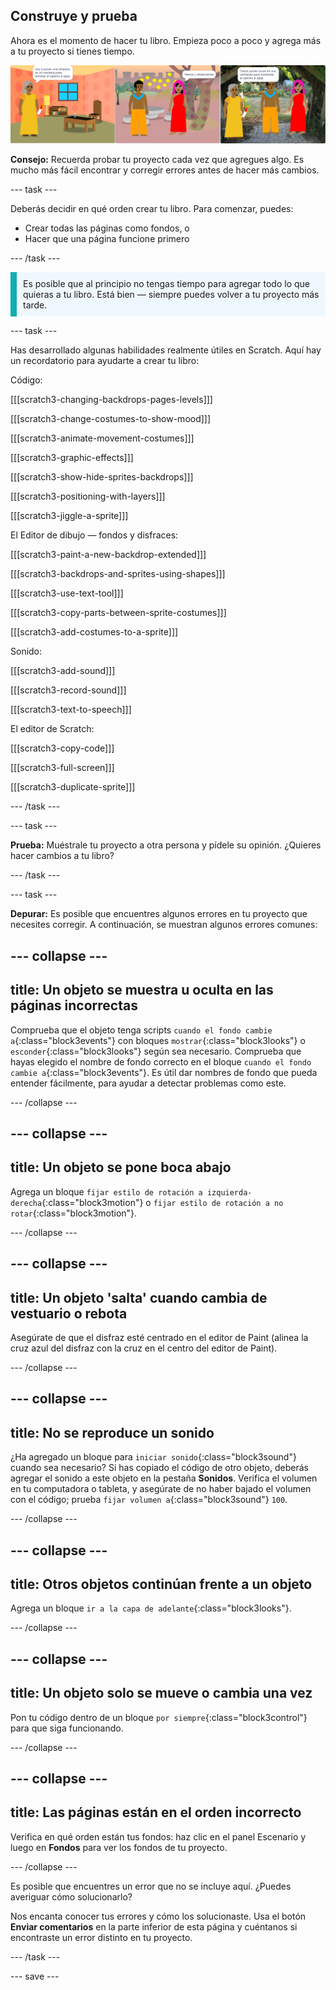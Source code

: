 ## Construye y prueba

Ahora es el momento de hacer tu libro. Empieza poco a poco y agrega más a tu proyecto si tienes tiempo.

![Varias páginas de un proyecto de libro.](images/pages-rama.png)

**Consejo:** Recuerda probar tu proyecto cada vez que agregues algo. Es mucho más fácil encontrar y corregir errores antes de hacer más cambios.

--- task ---

Deberás decidir en qué orden crear tu libro. Para comenzar, puedes:
- Crear todas las páginas como fondos, o
- Hacer que una página funcione primero

--- /task ---

<p style="border-left: solid; border-width:10px; border-color: #0faeb0; background-color: aliceblue; padding: 10px;">
Es posible que al principio no tengas tiempo para agregar todo lo que quieras a tu libro. Está bien — siempre puedes volver a tu proyecto más tarde. 
</p>

--- task ---

Has desarrollado algunas habilidades realmente útiles en Scratch. Aquí hay un recordatorio para ayudarte a crear tu libro:

Código:

[[[scratch3-changing-backdrops-pages-levels]]]

[[[scratch3-change-costumes-to-show-mood]]]

[[[scratch3-animate-movement-costumes]]]

[[[scratch3-graphic-effects]]]

[[[scratch3-show-hide-sprites-backdrops]]]

[[[scratch3-positioning-with-layers]]]

[[[scratch3-jiggle-a-sprite]]]

El Editor de dibujo — fondos y disfraces:

[[[scratch3-paint-a-new-backdrop-extended]]]

[[[scratch3-backdrops-and-sprites-using-shapes]]]

[[[scratch3-use-text-tool]]]

[[[scratch3-copy-parts-between-sprite-costumes]]]

[[[scratch3-add-costumes-to-a-sprite]]]

Sonido:

[[[scratch3-add-sound]]]

[[[scratch3-record-sound]]]

[[[scratch3-text-to-speech]]]

El editor de Scratch:

[[[scratch3-copy-code]]]

[[[scratch3-full-screen]]]

[[[scratch3-duplicate-sprite]]]


--- /task ---

--- task ---

**Prueba:** Muéstrale tu proyecto a otra persona y pídele su opinión. ¿Quieres hacer cambios a tu libro?

--- /task ---

--- task ---

**Depurar:** Es posible que encuentres algunos errores en tu proyecto que necesites corregir. A continuación, se muestran algunos errores comunes:

--- collapse ---
---
title: Un objeto se muestra u oculta en las páginas incorrectas
---

Comprueba que el objeto tenga scripts `cuando el fondo cambie a`{:class="block3events"} con bloques `mostrar`{:class="block3looks"} o `esconder`{:class="block3looks"} según sea necesario. Comprueba que hayas elegido el nombre de fondo correcto en el bloque `cuando el fondo cambie a`{:class="block3events"}. Es útil dar nombres de fondo que pueda entender fácilmente, para ayudar a detectar problemas como este.

--- /collapse ---

--- collapse ---
---
title: Un objeto se pone boca abajo
---

Agrega un bloque `fijar estilo de rotación a izquierda-derecha`{:class="block3motion"} o `fijar estilo de rotación a no rotar`{:class="block3motion"}.

--- /collapse ---

--- collapse ---
---
title: Un objeto 'salta' cuando cambia de vestuario o rebota
---

Asegúrate de que el disfraz esté centrado en el editor de Paint (alinea la cruz azul del disfraz con la cruz en el centro del editor de Paint).

--- /collapse ---

--- collapse ---
---
title: No se reproduce un sonido
---

¿Ha agregado un bloque para `iniciar sonido`{:class="block3sound"} cuando sea necesario? Si has copiado el código de otro objeto, deberás agregar el sonido a este objeto en la pestaña **Sonidos**. Verifica el volumen en tu computadora o tableta, y asegúrate de no haber bajado el volumen con el código; prueba `fijar volumen a`{:class="block3sound"} `100`.

--- /collapse ---

--- collapse ---
---
title: Otros objetos continúan frente a un objeto
---

Agrega un bloque `ir a la capa de adelante`{:class="block3looks"}.

--- /collapse ---

--- collapse ---
---
title: Un objeto solo se mueve o cambia una vez
---

Pon tu código dentro de un bloque `por siempre`{:class="block3control"} para que siga funcionando.

--- /collapse ---

--- collapse ---
---
title: Las páginas están en el orden incorrecto
---

Verifica en qué orden están tus fondos: haz clic en el panel Escenario y luego en **Fondos** para ver los fondos de tu proyecto.

--- /collapse ---

Es posible que encuentres un error que no se incluye aquí. ¿Puedes averiguar cómo solucionarlo?

Nos encanta conocer tus errores y cómo los solucionaste. Usa el botón **Enviar comentarios** en la parte inferior de esta página y cuéntanos si encontraste un error distinto en tu proyecto.

--- /task ---


--- save ---
